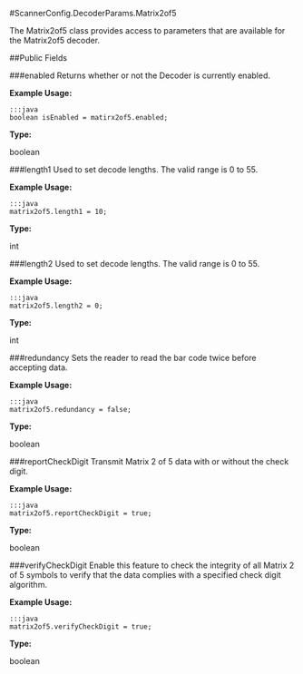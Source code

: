 #ScannerConfig.DecoderParams.Matrix2of5

The Matrix2of5 class provides access to parameters that are available for the Matrix2of5 decoder.

##Public Fields

###enabled
Returns whether or not the Decoder is currently enabled.

**Example Usage:**

    :::java
    boolean isEnabled = matirx2of5.enabled;


**Type:**

boolean


###length1
Used to set decode lengths. The valid range is 0 to 55.

**Example Usage:**

    :::java
    matrix2of5.length1 = 10;

**Type:**

int

###length2
Used to set decode lengths. The valid range is 0 to 55.

**Example Usage:**

    :::java
    matrix2of5.length2 = 0;

**Type:**

int

###redundancy
Sets the reader to read the bar code twice before accepting data.

**Example Usage:**

    :::java
    matrix2of5.redundancy = false;

**Type:**

boolean

###reportCheckDigit
Transmit Matrix 2 of 5 data with or without the check digit.

**Example Usage:**

    :::java
    matrix2of5.reportCheckDigit = true;

**Type:**

boolean

###verifyCheckDigit
Enable this feature to check the integrity of all Matrix 2 of 5 symbols to verify that the data complies with a specified check digit algorithm.

**Example Usage:**

    :::java
    matrix2of5.verifyCheckDigit = true;

**Type:**

boolean